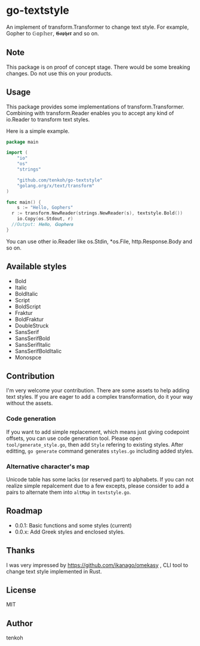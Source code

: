 # go-textstyle
An implement of transform.Transformer to change text style. For example, Gopher to 𝔾𝕠𝕡𝕙𝕖𝕣, 𝕲𝖔𝖕𝖍𝖊𝖗 and so on.

## Note
This package is on proof of concept stage. There would be some breaking changes. Do not use this on your products.

## Usage
This package provides some implementations of transform.Transformer. Combining with transform.Reader enables you to accept any kind of io.Reader to transform text styles.

Here is a simple example.

```go
package main

import (
	"io"
	"os"
	"strings"

	"github.com/tenkoh/go-textstyle"
	"golang.org/x/text/transform"
)

func main() {
	s := "Hello, Gophers"
  r := transform.NewReader(strings.NewReader(s), textstyle.Bold())
	io.Copy(os.Stdout, r)
  //Output: 𝐇𝐞𝐥𝐥𝐨, 𝐆𝐨𝐩𝐡𝐞𝐫𝐬
}
```

You can use other io.Reader like os.Stdin, *os.File, http.Response.Body and so on.

## Available styles
- Bold
- Italic
- BoldItalic
- Script
- BoldScript
- Fraktur
- BoldFraktur
- DoubleStruck
- SansSerif
- SansSerifBold
- SansSerifItalic
- SansSerifBoldItalic
- Monospce

## Contribution
I'm very welcome your contribution. There are some assets to help adding text styles. If you are eager to add a complex transformation, do it your way without the assets.

### Code generation
If you want to add simple replacement, which means just giving codepoint offsets, you can use code generation tool. Please open `tool/generate_style.go`, then add `Style` refering to existing styles. After editting, `go generate` command generates `styles.go` including added styles.

### Alternative character's map
Unicode table has some lacks (or reserved part) to alphabets. If you can not realize simple repalcement due to a few excepts, please consider to add a pairs to alternate them into `altMap` in `textstyle.go`.

## Roadmap
- 0.0.1: Basic functions and some styles (current)
- 0.0.x: Add Greek styles and enclosed styles.

## Thanks
I was very impressed by https://github.com/ikanago/omekasy , CLI tool to change text style implemented in Rust.

## License
MIT

## Author
tenkoh
